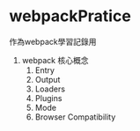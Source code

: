 # webpackPratice
作為webpack學習記錄用
1. webpack 核心概念
    1. Entry
    2. Output
    3. Loaders
    4. Plugins
    5. Mode
    6. Browser Compatibility
